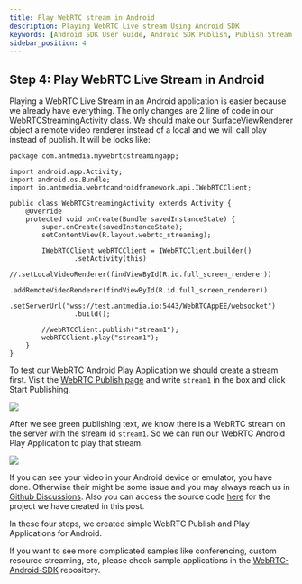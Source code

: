 ```yaml
---
title: Play WebRTC stream in Android
description: Playing WebRTC Live stream Using Android SDK 
keywords: [Android SDK User Guide, Android SDK Publish, Publish Stream from your Android device, Ant Media Server Documentation, Ant Media Server Tutorials]
sidebar_position: 4
---
```


## Step 4: Play WebRTC Live Stream in Android

Playing a WebRTC Live Stream in an Android application is easier because we already have everything. The only changes are 2 line of code in our WebRTCStreamingActivity class. We should make our SurfaceViewRenderer object a remote video renderer instead of a local and we will call play instead of publish. It will be looks like:

```
package com.antmedia.mywebrtcstreamingapp;

import android.app.Activity;
import android.os.Bundle;
import io.antmedia.webrtcandroidframework.api.IWebRTCClient;

public class WebRTCStreamingActivity extends Activity {
    @Override
    protected void onCreate(Bundle savedInstanceState) {
        super.onCreate(savedInstanceState);
        setContentView(R.layout.webrtc_streaming);

        IWebRTCClient webRTCClient = IWebRTCClient.builder()
                .setActivity(this)
                //.setLocalVideoRenderer(findViewById(R.id.full_screen_renderer))
                .addRemoteVideoRenderer(findViewById(R.id.full_screen_renderer))
                .setServerUrl("wss://test.antmedia.io:5443/WebRTCAppEE/websocket")
                .build();

        //webRTCClient.publish("stream1");
        webRTCClient.play("stream1");
    }
}
```

To test our WebRTC Android Play Application we should create a stream first. Visit the [WebRTC Publish page](https://antmedia.io/webrtc-samples/webrtc-publish-webrtc-play/) and write `stream1` in the box and click Start Publishing.

![](@site/static/img/sdk-integration/android-sdk/webrtc-android-play-application-test-1.png)

After we see green publishing text, we know there is a WebRTC stream on the server with the stream id `stream1`. So we can run our WebRTC Android Play Application to play that stream.

![](@site/static/img/sdk-integration/android-sdk/webrtc-android-play-application.png)

If you can see your video in your Android device or emulator, you have done. Otherwise their might be some issue and you may always reach us in [Github Discussions](https://github.com/orgs/ant-media/discussions). Also you can access the source code [here](https://github.com/burak-58/AMS_WebRTC_Android) for the project we have created in this post.

In these four steps, we created simple WebRTC Publish and Play Applications for Android. 

If you want to see more complicated samples like conferencing, custom resource streaming, etc, please check sample applications in the [WebRTC-Android-SDK](https://github.com/ant-media/WebRTC-Android-SDK/tree/master/webrtc-android-sample-app/src/main/java/io/antmedia/webrtc_android_sample_app) repository.
